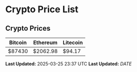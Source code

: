 # Crypto Price List

## Crypto Prices
| Bitcoin | Ethereum | Litecoin |
| ------- | -------- | -------- |
| $87430 | $2062.98 | $94.17 |
**Last Updated:** 2025-03-25 23:37 UTC
**Last Updated:** $DATE$
